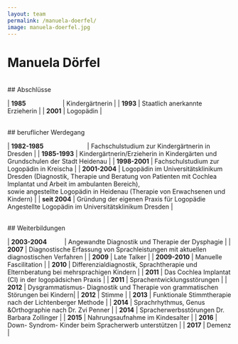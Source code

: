 ```yaml
---
layout: team
permalink: /manuela-doerfel/
image: manuela-doerfel.jpg
---
```


# Manuela Dörfel

<br/>
## Abschlüsse

| **1985** &nbsp;&nbsp;&nbsp;&nbsp;&nbsp;&nbsp;&nbsp;&nbsp;&nbsp;&nbsp;&nbsp;&nbsp;&nbsp;&nbsp;&nbsp;&nbsp;&nbsp;&nbsp;&nbsp; | Kindergärtnerin |
| **1993** | Staatlich anerkannte Erzieherin |
| **2001** | Logopädin |

<br/>
## beruflicher Werdegang

| **1982-1985** &nbsp;&nbsp;&nbsp;&nbsp;&nbsp;&nbsp;&nbsp;&nbsp;&nbsp;&nbsp;&nbsp;&nbsp;&nbsp;&nbsp;&nbsp;&nbsp;&nbsp;&nbsp;&nbsp;&nbsp;&nbsp;&nbsp;&nbsp; | Fachschulstudium zur Kindergärtnerin in Dresden |
| **1985-1993** | Kindergärtnerin/Erzieherin in Kindergärten und Grundschulen der Stadt Heidenau |
| **1998-2001** | Fachschulstudium zur Logopädin in Kreischa |
| **2001-2004** | Logopädin im Universitätsklinikum Dresden (Diagnostik, Therapie und Beratung von Patienten mit Cochlea Implantat und Arbeit im ambulanten Bereich), <br/>sowie angestellte Logopädin in Heidenau (Therapie von Erwachsenen und Kindern) |
| **seit 2004** | Gründung der eigenen Praxis für Logopädie<br/>Angestellte Logopädin im Universitätsklinikum Dresden |

<!--  -->

<br/>
## Weiterbildungen

| **2003-2004** &nbsp;&nbsp;&nbsp;&nbsp;&nbsp;&nbsp;&nbsp;&nbsp; | Angewandte Diagnostik und Therapie der Dysphagie |
| **2007** | Diagnostische Erfassung von Sprachleistungen mit aktuellen diagnostischen Verfahren |
| **2009** | Late Talker |
| **2009-2010** | Manuelle Fascilitation |
| **2010** | Differenzialdiagnostik, Sprachtherapie und Elternberatung bei mehrsprachigen Kindern |
| **2011** | Das Cochlea Implantat (CI) in der logopädsichen Praxis |
| **2011** | Sprachentwicklungsstörungen |
| **2012** | Dysgrammatismus- Diagnostik und Therapie von grammatischen Störungen bei Kindern|
| **2012** | Stimme |
| **2013** | Funktionale Stimmtherapie nach der Lichtenberger Methode |
| **2014** | Sprachrhythmus, Genus &Orthographie nach Dr. Zvi Penner |
| **2014** | Spracherwerbsstörungen Dr. Barbara Zollinger |
| **2015** | Nahrungsaufnahme im Kindesalter |
| **2016** | Down- Syndrom- Kinder beim Spracherwerb unterstützen |
| **2017** | Demenz |